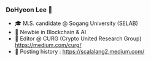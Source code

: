 ### DoHyeon Lee 👋
- 🎓 M.S. candidate @ Sogang University (SELAB)
- 🌱 Newbie in Blockchain & AI
- 📓 Editor @ CURG (Crypto United Research Group) https://medium.com/curg/
- 📓 Posting history : https://scalalang2.medium.com/
